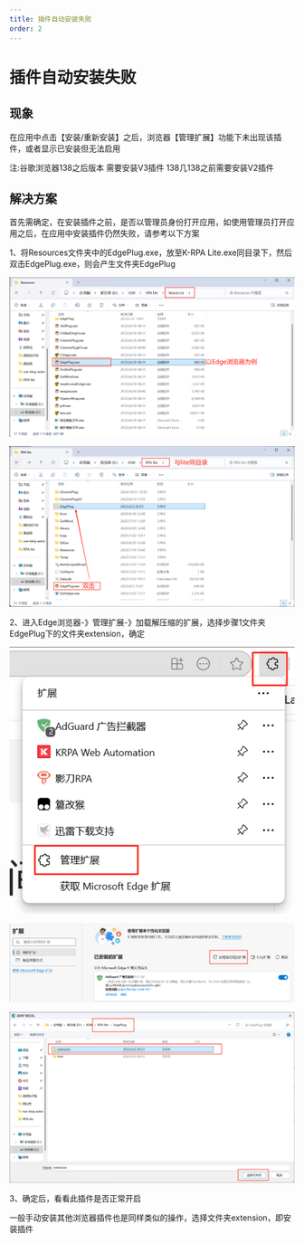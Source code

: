 ```yaml
---
title: 插件自动安装失败
order: 2
---
```


# 插件自动安装失败

## 现象

在应用中点击【安装/重新安装】之后，浏览器【管理扩展】功能下未出现该插件，或者显示已安装但无法启用

注:谷歌浏览器138之后版本 需要安装V3插件 138几138之前需要安装V2插件

## 解决方案

首先需确定，在安装插件之前，是否以管理员身份打开应用，如使用管理员打开应用之后，在应用中安装插件仍然失败，请参考以下方案

1、将Resources文件夹中的EdgePlug.exe，放至K-RPA Lite.exe同目录下，然后双击EdgePlug.exe，则会产生文件夹EdgePlug

![alt text](assets/plug-in/image.png)

![alt text](assets/plug-in/image-1.png)

2、进入Edge浏览器-》管理扩展-》加载解压缩的扩展，选择步骤1文件夹EdgePlug下的文件夹extension，确定

![alt text](assets/plug-in/image-2.png)

![alt text](assets/plug-in/image-3.png)

![alt text](assets/plug-in/image-4.png)

3、确定后，看看此插件是否正常开启

一般手动安装其他浏览器插件也是同样类似的操作，选择文件夹extension，即安装插件
